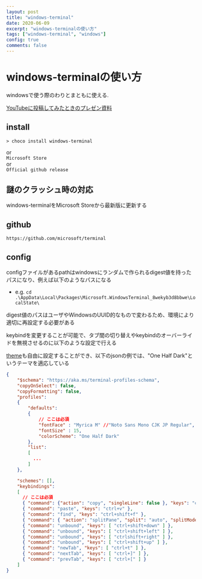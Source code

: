 ```yaml
---
layout: post
title: "windows-terminal"
date: 2020-06-09
excerpt: "windows-terminalの使い方"
tags: ["windows-terminal", "windows"]
config: true
comments: false
---
```


# windows-terminalの使い方

windowsで使う際のわりとまともに使える.  

[YouTubeに投稿してみたときのプレゼン資料](https://docs.google.com/presentation/d/1gipc9VgBmv98gunpZw16e0MQ_o7dfLkizO7zvFvbBE8/edit?usp=sharing)  

## install
```console
> choco install windows-terminal
```
or  
`Microsoft Store`  
or  
`Official github release`  

## 謎のクラッシュ時の対応
windows-terminalをMicrosoft Storeから最新版に更新する  

## github
`https://github.com/microsoft/terminal`

## config

configファイルがあるpathはwindowsにランダムで作られるdigest値を持ったパスになり、例えば以下のようなパスになる  

 - e.g. `cd .\AppData\Local\Packages\Microsoft.WindowsTerminal_8wekyb3d8bbwe\LocalState\`  

digest値のパスはユーザやWindowsのUUID的なもので変わるため、環境により適切に再設定する必要がある  

keybindを変更することが可能で、タブ間の切り替えやkeybindのオーバーライドを無視させるのに以下のような設定で行える  

[theme](https://docs.microsoft.com/en-us/windows/terminal/customize-settings/color-schemes)も自由に設定することができ、以下のjsonの例では、"One Half Dark"というテーマを適応している  

```json
{
    "$schema": "https://aka.ms/terminal-profiles-schema",
    "copyOnSelect": false,
    "copyFormatting": false,
    "profiles":
    {
        "defaults":
        {
			// ここは必須
			"fontFace" : "Myrica M" //"Noto Sans Mono CJK JP Regular",
			"fontSize" : 15, 
			"colorScheme": "One Half Dark"
        },
        "list":
        [
		  ...
        ]
    },

    "schemes": [],
    "keybindings":
    [
	  // ここは必須
      { "command": {"action": "copy", "singleLine": false }, "keys": "ctrl+c" },
      { "command": "paste", "keys": "ctrl+v" },
      { "command": "find", "keys": "ctrl+shift+f" },
      { "command": { "action": "splitPane", "split": "auto", "splitMode": "duplicate" }, "keys": "alt+shift+d" },
	  { "command": "unbound", "keys": [ "ctrl+shift+down" ] },
	  { "command": "unbound", "keys": [ "ctrl+shift+left" ] },
	  { "command": "unbound", "keys": [ "ctrlshift+right" ] },
	  { "command": "unbound", "keys": [ "ctrl+shift+up" ] }, 
	  { "command": "newTab", "keys": [ "ctrl+t" ] },
	  { "command": "nextTab", "keys": [ "ctrl+]" ] }, 
	  { "command": "prevTab", "keys": [ "ctrl+[" ] } 
    ]
}
```
